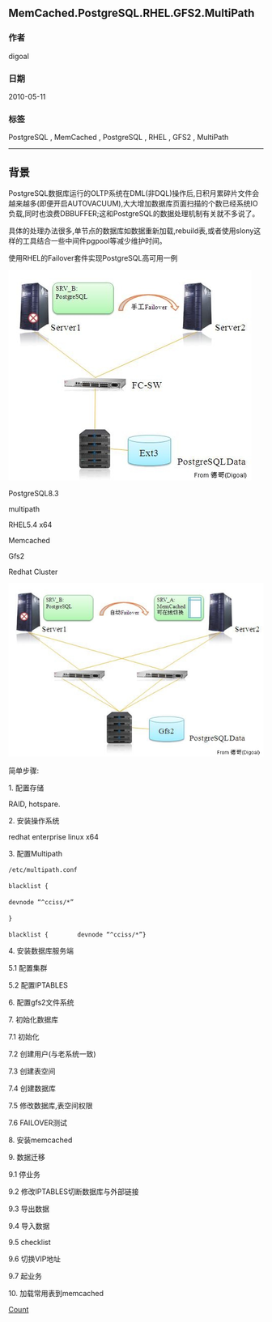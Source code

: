 ## MemCached.PostgreSQL.RHEL.GFS2.MultiPath  
       
### 作者       
digoal      
        
### 日期      
2010-05-11                                                                                             
       
### 标签                     
PostgreSQL , MemCached , PostgreSQL , RHEL , GFS2 , MultiPath    
          
----         
          
## 背景     
PostgreSQL数据库运行的OLTP系统在DML(非DQL)操作后,日积月累碎片文件会越来越多(即便开启AUTOVACUUM),大大增加数据库页面扫描的个数已经系统IO负载,同时也浪费DBBUFFER;这和PostgreSQL的数据处理机制有关就不多说了。  
  
具体的处理办法很多,单节点的数据库如数据重新加载,rebuild表,或者使用slony这样的工具结合一些中间件pgpool等减少维护时间。  
  
使用RHEL的Failover套件实现PostgreSQL高可用一例  
  
![pic](20100511_02_pic_001.jpg)  
  
PostgreSQL8.3  
  
multipath  
  
RHEL5.4 x64  
  
Memcached  
  
Gfs2  
  
Redhat Cluster  
  
![pic](20100511_02_pic_002.jpg)  
  
简单步骤:  
  
1\. 配置存储  
  
RAID,  hotspare.  
  
2\. 安装操作系统  
  
redhat enterprise linux x64  
  
3\. 配置Multipath  
  
```  
/etc/multipath.conf  
  
blacklist {  
  
devnode “^cciss/*”  
  
}  
  
blacklist {        devnode “^cciss/*”}  
```  
  
4\. 安装数据库服务端  
  
5\.1 配置集群  
  
5\.2 配置IPTABLES  
  
6\. 配置gfs2文件系统  
  
7\. 初始化数据库  
  
7\.1 初始化  
  
7\.2 创建用户(与老系统一致)  
  
7\.3 创建表空间  
  
7\.4 创建数据库  
  
7\.5 修改数据库,表空间权限  
  
7\.6 FAILOVER测试  
  
8\. 安装memcached  
  
9\. 数据迁移  
  
9\.1 停业务  
  
9\.2 修改IPTABLES切断数据库与外部链接  
  
9\.3 导出数据  
  
9\.4 导入数据  
  
9\.5 checklist  
  
9\.6 切换VIP地址  
  
9\.7 起业务  
  
10\. 加载常用表到memcached  
    
[Count](http://info.flagcounter.com/h9V1)        
        
